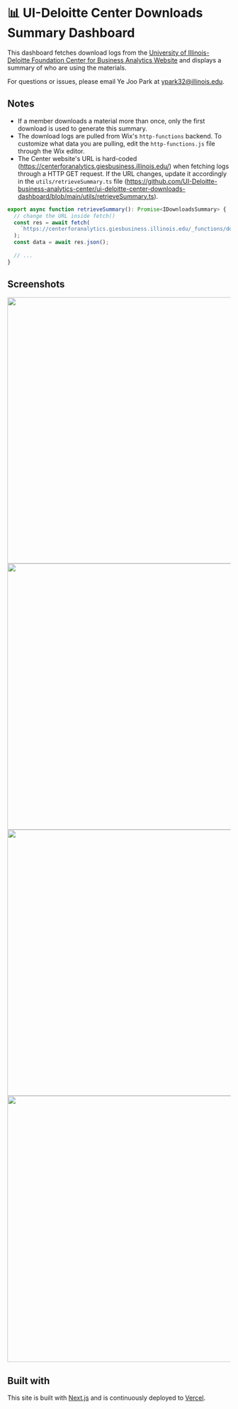 # 📊 UI-Deloitte Center Downloads Summary Dashboard

This dashboard fetches download logs from the [University of Illinois-Deloitte Foundation Center for Business Analytics Website](https://centerforanalytics.giesbusiness.illinois.edu/) and displays a summary of who are using the materials.

For questions or issues, please email Ye Joo Park at [ypark32@illinois.edu](mailto:ypark32@illinois.edu).

## Notes
- If a member downloads a material more than once, only the first download is used to generate this summary.
- The download logs are pulled from Wix's `http-functions` backend. To customize what data you are pulling, edit the `http-functions.js` file through the Wix editor.
- The Center website's URL is hard-coded (https://centerforanalytics.giesbusiness.illinois.edu/) when fetching logs through a HTTP GET request. If the URL changes, update it accordingly in the `utils/retrieveSummary.ts` file (https://github.com/UI-Deloitte-business-analytics-center/ui-deloitte-center-downloads-dashboard/blob/main/utils/retrieveSummary.ts).

```typescript
export async function retrieveSummary(): Promise<IDownloadsSummary> {
  // change the URL inside fetch()
  const res = await fetch(
    `https://centerforanalytics.giesbusiness.illinois.edu/_functions/downloads_summary`
  );
  const data = await res.json();
  
  // ...
}
```

## Screenshots

<img src="https://user-images.githubusercontent.com/1064036/172012906-3469dee7-f5fe-43e9-811e-0f49c17e086f.png" alt="" width="600" />

<img src="https://user-images.githubusercontent.com/1064036/172012925-d28f28d8-b404-4439-a5b1-8cc6728123f8.png" alt="" width="600" />

<img src="https://user-images.githubusercontent.com/1064036/172012934-45843815-72e5-41d9-a5d6-33bd8aef345d.png" alt="" width="600" />

<img src="https://user-images.githubusercontent.com/1064036/172012947-b065b7ab-038d-4779-9a13-09695d5cb0f4.png" alt="" width="600" />

## Built with

This site is built with [Next.js](https://nextjs.org/) and is continuously deployed to [Vercel](https://www.vercel.com).
